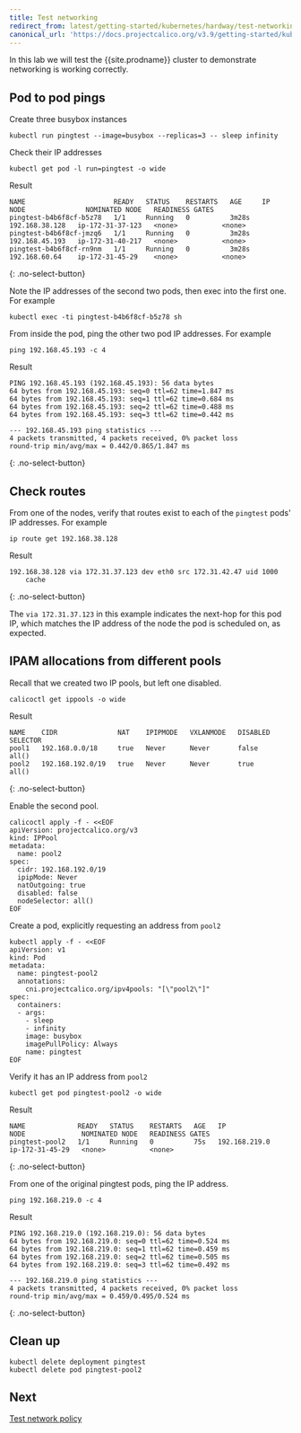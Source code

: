 ```yaml
---
title: Test networking
redirect_from: latest/getting-started/kubernetes/hardway/test-networking
canonical_url: 'https://docs.projectcalico.org/v3.9/getting-started/kubernetes/hardway/test-networking'
---
```


In this lab we will test the {{site.prodname}} cluster to demonstrate networking is working correctly.

## Pod to pod pings

Create three busybox instances

```
kubectl run pingtest --image=busybox --replicas=3 -- sleep infinity
```

Check their IP addresses

```
kubectl get pod -l run=pingtest -o wide
```

Result

```
NAME                      READY   STATUS    RESTARTS   AGE     IP               NODE               NOMINATED NODE   READINESS GATES
pingtest-b4b6f8cf-b5z78   1/1     Running   0          3m28s   192.168.38.128   ip-172-31-37-123   <none>           <none>
pingtest-b4b6f8cf-jmzq6   1/1     Running   0          3m28s   192.168.45.193   ip-172-31-40-217   <none>           <none>
pingtest-b4b6f8cf-rn9nm   1/1     Running   0          3m28s   192.168.60.64    ip-172-31-45-29    <none>           <none>
```
{: .no-select-button}

Note the IP addresses of the second two pods, then exec into the first one. For example

```
kubectl exec -ti pingtest-b4b6f8cf-b5z78 sh
```

From inside the pod, ping the other two pod IP addresses. For example

```
ping 192.168.45.193 -c 4
```

Result

```
PING 192.168.45.193 (192.168.45.193): 56 data bytes
64 bytes from 192.168.45.193: seq=0 ttl=62 time=1.847 ms
64 bytes from 192.168.45.193: seq=1 ttl=62 time=0.684 ms
64 bytes from 192.168.45.193: seq=2 ttl=62 time=0.488 ms
64 bytes from 192.168.45.193: seq=3 ttl=62 time=0.442 ms

--- 192.168.45.193 ping statistics ---
4 packets transmitted, 4 packets received, 0% packet loss
round-trip min/avg/max = 0.442/0.865/1.847 ms
```
{: .no-select-button}

## Check routes

From one of the nodes, verify that routes exist to each of the `pingtest` pods' IP addresses. For example

```
ip route get 192.168.38.128
```

Result

```
192.168.38.128 via 172.31.37.123 dev eth0 src 172.31.42.47 uid 1000
    cache
```
{: .no-select-button}

The `via 172.31.37.123` in this example indicates the next-hop for this pod IP, which matches the IP address of the node the
pod is scheduled on, as expected.

## IPAM allocations from different pools

Recall that we created two IP pools, but left one disabled.

```
calicoctl get ippools -o wide
```

Result

```
NAME    CIDR               NAT    IPIPMODE   VXLANMODE   DISABLED   SELECTOR
pool1   192.168.0.0/18     true   Never      Never       false      all()
pool2   192.168.192.0/19   true   Never      Never       true       all()
```
{: .no-select-button}

Enable the second pool.

```
calicoctl apply -f - <<EOF
apiVersion: projectcalico.org/v3
kind: IPPool
metadata:
  name: pool2
spec:
  cidr: 192.168.192.0/19
  ipipMode: Never
  natOutgoing: true
  disabled: false
  nodeSelector: all()
EOF
```

Create a pod, explicitly requesting an address from `pool2`

```
kubectl apply -f - <<EOF
apiVersion: v1
kind: Pod
metadata:
  name: pingtest-pool2
  annotations:
    cni.projectcalico.org/ipv4pools: "[\"pool2\"]"
spec:
  containers:
  - args:
    - sleep
    - infinity
    image: busybox
    imagePullPolicy: Always
    name: pingtest
EOF
```

Verify it has an IP address from `pool2`

```
kubectl get pod pingtest-pool2 -o wide
```

Result
```
NAME             READY   STATUS    RESTARTS   AGE   IP              NODE              NOMINATED NODE   READINESS GATES
pingtest-pool2   1/1     Running   0          75s   192.168.219.0   ip-172-31-45-29   <none>           <none>
```
{: .no-select-button}

From one of the original pingtest pods, ping the IP address.

```
ping 192.168.219.0 -c 4
```

Result
```
PING 192.168.219.0 (192.168.219.0): 56 data bytes
64 bytes from 192.168.219.0: seq=0 ttl=62 time=0.524 ms
64 bytes from 192.168.219.0: seq=1 ttl=62 time=0.459 ms
64 bytes from 192.168.219.0: seq=2 ttl=62 time=0.505 ms
64 bytes from 192.168.219.0: seq=3 ttl=62 time=0.492 ms

--- 192.168.219.0 ping statistics ---
4 packets transmitted, 4 packets received, 0% packet loss
round-trip min/avg/max = 0.459/0.495/0.524 ms
```
{: .no-select-button}

## Clean up

```
kubectl delete deployment pingtest
kubectl delete pod pingtest-pool2
```

## Next

[Test network policy](./test-network-policy)
